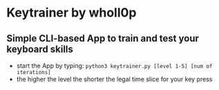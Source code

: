 # Keytrainer by wholl0p
## Simple CLI-based App to train and test your keyboard skills

* start the App by typing: `python3 keytrainer.py [level 1-5] [num of iterations]`
* the higher the level the shorter the legal time slice for your key press
